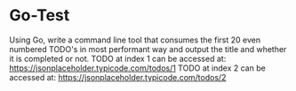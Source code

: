 # Go-Test
Using Go, write a command line tool that consumes the first 20 even numbered TODO's in most performant way and output the title and whether it is completed or not.  TODO at index 1 can be accessed at: https://jsonplaceholder.typicode.com/todos/1  TODO at index 2 can be accessed at: https://jsonplaceholder.typicode.com/todos/2
